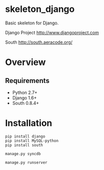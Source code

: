 skeleton_django
===============

Basic skeleton for Django.

Django Project
  http://www.djangoproject.com
 
South
  http://south.aeracode.org/
  
Overview
========

Requirements
-----------

* Python 2.7+
* Django 1.6+
* South 0.8.4+

Installation
============
    
    pip install django
    pip install MySQL-python
    pip install south

    manage.py syncdb

    manage.py runserver
